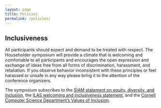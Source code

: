 ```yaml
---
layout: page
title: Policies
permalink: /policies/
---
```


## Inclusiveness

All participants should expect and demand to be treated with respect. 
The Householder symposium will provide a climate that is welcoming and comfortable to all participants and encourages the open expression and exchange of ideas free from all forms of discrimination, harassment, and retaliation. If you observe behavior inconsistent with these principles or feel harassed or unsafe in any way please bring it to the attention of the conference organizers. 

The symposium subscribes to the [SIAM statement on equity, diversity, and inclusion](https://www.siam.org/about-siam/policies-guidelines/detail/statement-on-inclusiveness), the [ILAS welcoming and inclusiveness statement](https://ilasic.org/inclusiveness-statement/), and the [Cornell Computer Science Department’s Values of Inclusion](https://www.cs.cornell.edu/information/diversity-inclusion/values-inclusion).
